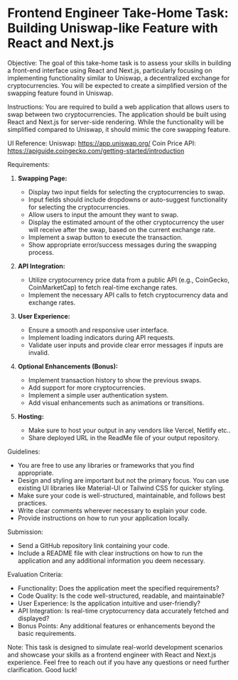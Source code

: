 # Frontend Engineer Take-Home Task: Building Uniswap-like Feature with React and Next.js

Objective:
The goal of this take-home task is to assess your skills in building a front-end interface using React and Next.js, particularly focusing on implementing functionality similar to Uniswap, a decentralized exchange for cryptocurrencies. You will be expected to create a simplified version of the swapping feature found in Uniswap.

Instructions:
You are required to build a web application that allows users to swap between two cryptocurrencies. The application should be built using React and Next.js for server-side rendering. While the functionality will be simplified compared to Uniswap, it should mimic the core swapping feature.

UI Reference:
Uniswap: https://app.uniswap.org/
Coin Price API: https://apiguide.coingecko.com/getting-started/introduction

Requirements:

1. **Swapping Page:**
   - Display two input fields for selecting the cryptocurrencies to swap.
   - Input fields should include dropdowns or auto-suggest functionality for selecting the cryptocurrencies.
   - Allow users to input the amount they want to swap.
   - Display the estimated amount of the other cryptocurrency the user will receive after the swap, based on the current exchange rate.
   - Implement a swap button to execute the transaction.
   - Show appropriate error/success messages during the swapping process.

2. **API Integration:**
   - Utilize cryptocurrency price data from a public API (e.g., CoinGecko, CoinMarketCap) to fetch real-time exchange rates.
   - Implement the necessary API calls to fetch cryptocurrency data and exchange rates.

3. **User Experience:**
   - Ensure a smooth and responsive user interface.
   - Implement loading indicators during API requests.
   - Validate user inputs and provide clear error messages if inputs are invalid.

4. **Optional Enhancements (Bonus):**
   - Implement transaction history to show the previous swaps.
   - Add support for more cryptocurrencies.
   - Implement a simple user authentication system.
   - Add visual enhancements such as animations or transitions.

5. **Hosting:**
   - Make sure to host your output in any vendors like Vercel, Netlify etc..
   - Share deployed URL in the ReadMe file of your output repository.

Guidelines:
- You are free to use any libraries or frameworks that you find appropriate.
- Design and styling are important but not the primary focus. You can use existing UI libraries like Material-UI or Tailwind CSS for quicker styling.
- Make sure your code is well-structured, maintainable, and follows best practices.
- Write clear comments wherever necessary to explain your code.
- Provide instructions on how to run your application locally.

Submission:
- Send a GitHub repository link containing your code.
- Include a README file with clear instructions on how to run the application and any additional information you deem necessary.

Evaluation Criteria:
- Functionality: Does the application meet the specified requirements?
- Code Quality: Is the code well-structured, readable, and maintainable?
- User Experience: Is the application intuitive and user-friendly?
- API Integration: Is real-time cryptocurrency data accurately fetched and displayed?
- Bonus Points: Any additional features or enhancements beyond the basic requirements.

Note: This task is designed to simulate real-world development scenarios and showcase your skills as a frontend engineer with React and Next.js experience. Feel free to reach out if you have any questions or need further clarification. Good luck!
